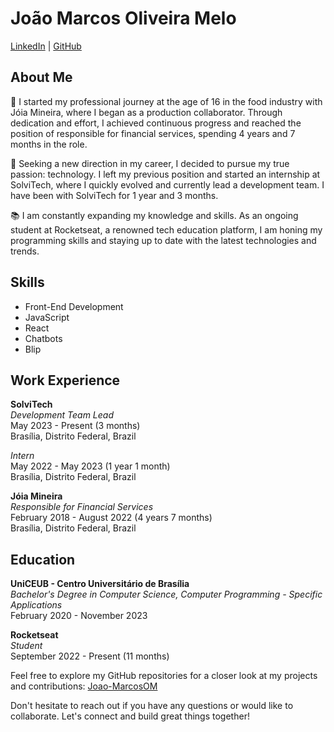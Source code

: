 # João Marcos Oliveira Melo

[LinkedIn](https://www.linkedin.com/in/joão-marcosom) | [GitHub](https://github.com/Joao-MarcosOM)

## About Me

🌱 I started my professional journey at the age of 16 in the food industry with Jóia Mineira, where I began as a production collaborator. Through dedication and effort, I achieved continuous progress and reached the position of responsible for financial services, spending 4 years and 7 months in the role.

🚀 Seeking a new direction in my career, I decided to pursue my true passion: technology. I left my previous position and started an internship at SolviTech, where I quickly evolved and currently lead a development team. I have been with SolviTech for 1 year and 3 months.

📚 I am constantly expanding my knowledge and skills. As an ongoing student at Rocketseat, a renowned tech education platform, I am honing my programming skills and staying up to date with the latest technologies and trends.

## Skills

- Front-End Development
- JavaScript
- React
- Chatbots
- Blip

## Work Experience

**SolviTech**  
*Development Team Lead*  
May 2023 - Present (3 months)  
Brasília, Distrito Federal, Brazil

*Intern*  
May 2022 - May 2023 (1 year 1 month)  
Brasília, Distrito Federal, Brazil

**Jóia Mineira**  
*Responsible for Financial Services*  
February 2018 - August 2022 (4 years 7 months)  
Brasília, Distrito Federal, Brazil

## Education

**UniCEUB - Centro Universitário de Brasília**  
*Bachelor's Degree in Computer Science, Computer Programming - Specific Applications*  
February 2020 - November 2023

**Rocketseat**  
*Student*  
September 2022 - Present (11 months)

Feel free to explore my GitHub repositories for a closer look at my projects and contributions: [Joao-MarcosOM](https://github.com/Joao-MarcosOM)

Don't hesitate to reach out if you have any questions or would like to collaborate. Let's connect and build great things together!
